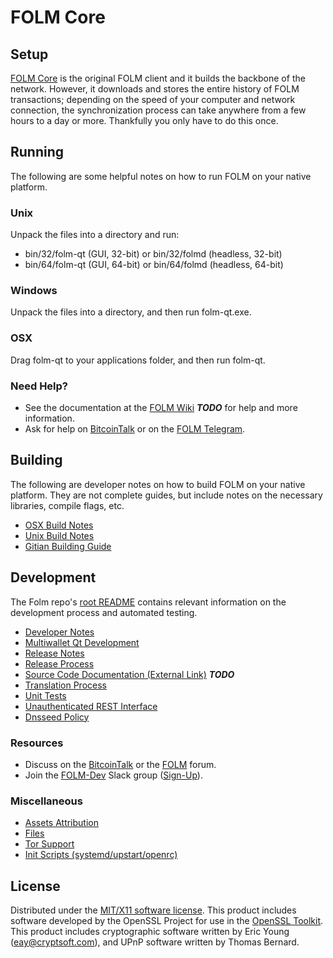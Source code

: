 FOLM Core
=====================

Setup
---------------------
[FOLM Core](https://folm.io) is the original FOLM client and it builds the backbone of the network. However, it downloads and stores the entire history of FOLM transactions; depending on the speed of your computer and network connection, the synchronization process can take anywhere from a few hours to a day or more. Thankfully you only have to do this once.

Running
---------------------
The following are some helpful notes on how to run FOLM on your native platform.

### Unix

Unpack the files into a directory and run:

- bin/32/folm-qt (GUI, 32-bit) or bin/32/folmd (headless, 32-bit)
- bin/64/folm-qt (GUI, 64-bit) or bin/64/folmd (headless, 64-bit)

### Windows

Unpack the files into a directory, and then run folm-qt.exe.

### OSX

Drag folm-qt to your applications folder, and then run folm-qt.

### Need Help?

* See the documentation at the [FOLM Wiki](https://github.com/folm/folm/wiki) ***TODO***
for help and more information.
* Ask for help on [BitcoinTalk](https://bitcointalk.org/index.php?topic=2254046.0) or on the [FOLM Telegram](https://t.me/FOLMcoinOfficialChat).

Building
---------------------
The following are developer notes on how to build FOLM on your native platform. They are not complete guides, but include notes on the necessary libraries, compile flags, etc.

- [OSX Build Notes](build-osx.md)
- [Unix Build Notes](build-unix.md)
- [Gitian Building Guide](gitian-building.md)

Development
---------------------
The Folm repo's [root README](https://github.com/folmFOLM/blob/master/README.md) contains relevant information on the development process and automated testing.

- [Developer Notes](developer-notes.md)
- [Multiwallet Qt Development](multiwallet-qt.md)
- [Release Notes](release-notes.md)
- [Release Process](release-process.md)
- [Source Code Documentation (External Link)](https://dev.visucore.com/bitcoin/doxygen/) ***TODO***
- [Translation Process](translation_process.md)
- [Unit Tests](unit-tests.md)
- [Unauthenticated REST Interface](REST-interface.md)
- [Dnsseed Policy](dnsseed-policy.md)

### Resources

* Discuss on the [BitcoinTalk](https://bitcointalk.org/index.php?topic=1262920.0) or the [FOLM](http://forum.folm.org/) forum.
* Join the [FOLM-Dev](https://folm-dev.slack.com/) Slack group ([Sign-Up](https://folm-dev.herokuapp.com/)).

### Miscellaneous
- [Assets Attribution](assets-attribution.md)
- [Files](files.md)
- [Tor Support](tor.md)
- [Init Scripts (systemd/upstart/openrc)](init.md)

License
---------------------
Distributed under the [MIT/X11 software license](http://www.opensource.org/licenses/mit-license.php).
This product includes software developed by the OpenSSL Project for use in the [OpenSSL Toolkit](https://www.openssl.org/). This product includes
cryptographic software written by Eric Young ([eay@cryptsoft.com](mailto:eay@cryptsoft.com)), and UPnP software written by Thomas Bernard.
